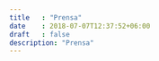 ```yaml
---
title   : "Prensa"
date    : 2018-07-07T12:37:52+06:00
draft   : false
description: "Prensa"
---
```

